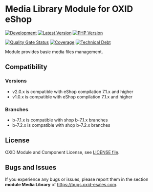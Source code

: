 # Media Library Module for OXID eShop

[![Development](https://github.com/OXID-eSales/media-library-module/actions/workflows/trigger.yaml/badge.svg?branch=b-7.1.x)](https://github.com/OXID-eSales/media-library-module/actions/workflows/trigger.yaml)
[![Latest Version](https://img.shields.io/packagist/v/OXID-eSales/media-library-module?logo=composer&label=latest&include_prereleases&color=orange)](https://packagist.org/packages/oxid-esales/media-library-module)
[![PHP Version](https://img.shields.io/packagist/php-v/oxid-esales/media-library-module)](https://github.com/oxid-esales/media-library-module)

[![Quality Gate Status](https://sonarcloud.io/api/project_badges/measure?project=OXID-eSales_media-library-module&metric=alert_status)](https://sonarcloud.io/dashboard?id=OXID-eSales_media-library-module)
[![Coverage](https://sonarcloud.io/api/project_badges/measure?project=OXID-eSales_media-library-module&metric=coverage)](https://sonarcloud.io/dashboard?id=OXID-eSales_media-library-module)
[![Technical Debt](https://sonarcloud.io/api/project_badges/measure?project=OXID-eSales_media-library-module&metric=sqale_index)](https://sonarcloud.io/dashboard?id=OXID-eSales_media-library-module)

Module provides basic media files management.

## Compatibility

### Versions
* v2.0.x is compatible with eShop compilation 7.1.x and higher
* v1.0.x is compatible with eShop compilation 7.1.x and higher

### Branches
* b-7.1.x is compatible with shop b-7.1.x branches
* b-7.2.x is compatible with shop b-7.2.x branches

## License

OXID Module and Component License, see [LICENSE file](LICENSE).

## Bugs and Issues

If you experience any bugs or issues, please report them in the section **module Media Library** of https://bugs.oxid-esales.com.
